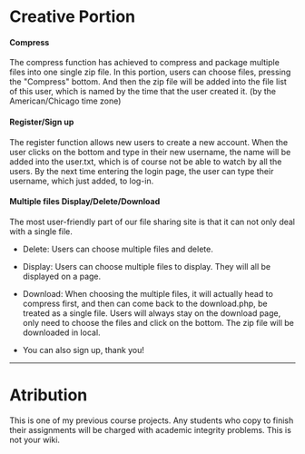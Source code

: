 

# Creative Portion

#### Compress
The compress function has achieved to compress and package multiple files into one single zip file. 
In this portion, users can choose files, pressing the "Compress" bottom. And then the zip file will be added into the file list of this user, which is named by the time that the user created it. (by the 
American/Chicago time zone)


#### Register/Sign up
The register function allows new users to create a new account. When the user clicks on the bottom and type in their new username, the name will be added into the user.txt, which is of course
not be able to watch by all the users. By the next time entering the login page, the user can type their username, which just added, to log-in.

#### Multiple files Display/Delete/Download
The most user-friendly part of our file sharing site is that it can not only deal with a single file.
* Delete: Users can choose multiple files and delete.
* Display: Users can choose multiple files to display. They will all be displayed on a page.
* Download: When choosing the multiple files, it will actually head to compress first, and then can come back to the download.php, be treated as a single file. Users will always stay on the download page, only need to choose the files and click on the bottom. The zip file will be downloaded in local.

* You can also sign up, thank you!


***

# Atribution

This is one of my previous course projects. Any students who copy to finish their assignments will be charged with academic integrity problems. This is not your wiki.